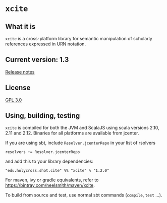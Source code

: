 # `xcite`

## What it is

`xcite` is a cross-platform library for semantic manipulation of scholarly references expressed in URN notation.

## Current version: 1.3

[Release notes](releases.md)


## License

[GPL 3.0](http://www.opensource.org/licenses/gpl-3.0.html)

## Using, building, testing

`xcite` is compiled for both the JVM and ScalaJS using scala versions 2.10, 2.11 and 2.12.  Binaries for all platforms are available from jcenter.

If you are using sbt, include `Resolver.jcenterRepo` in your list of rsolvers

    resolvers += Resolver.jcenterRepo
    
and add this to your library dependencies:

    "edu.holycross.shot.cite" %% "xcite" % "1.2.0"

For maven, ivy or gradle equivalents, refer to <https://bintray.com/neelsmith/maven/xcite>.

To build from source and test, use normal sbt commands (`compile`, `test` ...).
